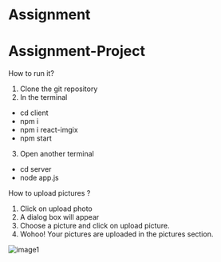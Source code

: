 # Assignment
# Assignment-Project

How to run it?
1. Clone the git repository
2. In the terminal 
  * cd client
  * npm i 
  * npm i react-imgix
  * npm start
 3. Open another terminal
  * cd server
  * node app.js
 
 How to upload pictures ?
 1. Click on upload photo 
 2. A dialog box will appear
 3. Choose a picture and click on upload picture.
 4.  Wohoo! Your pictures are uploaded in the pictures section.
 
 ![image1](https://drive.google.com/file/d/13_4YnaIuiTMP_ChP9Ym1fgzNzKOs4Ep1/view?usp=sharing)
